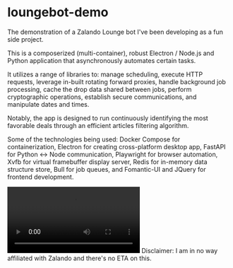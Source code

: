 # loungebot-demo
The demonstration of a Zalando Lounge bot I've been developing as a fun side project. 

This is a composerized (multi-container), robust Electron / Node.js and Python application that asynchronously automates certain tasks. 

It utilizes a range of libraries to:
manage scheduling, 
execute HTTP requests, 
leverage in-built rotating forward proxies,
handle background job processing,
cache the drop data shared between jobs, 
perform cryptographic operations, 
establish secure communications, 
and manipulate dates and times.

Notably, the app is designed to run continuously identifying the most favorable deals through an efficient articles filtering algorithm.

Some of the technologies being used: Docker Compose for containerization, Electron for creating cross-platform desktop app, FastAPI for Python <-> Node communication, Playwright for browser automation, Xvfb for virtual framebuffer display server, Redis for in-memory data structure store, Bull for job queues, and Fomantic-UI and JQuery for frontend development.

<video src="https://github.com/mrzdev/loungebot-demo/assets/106373816/e539c66d-8a58-4716-997b-52f7ae9302db"></video>
Disclaimer: I am in no way affiliated with Zalando and there's no ETA on this.
